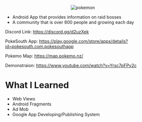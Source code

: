 <p align="center"
  <a href="https://imgbb.com/"><img src="https://i.ibb.co/qY815v5/pokemon.png" alt="pokemon" border="0"></a>
</p>

- Android App that provides information on raid bosses
- A community that is over 600 people and growing each day

Discord Link: https://discord.gg/d2uzXek

PokeSouth App: https://play.google.com/store/apps/details?id=pokesouth.com.pokesouthapp

Pokemo Map: https://map.pokemo.nz/

Demonstraion: https://www.youtube.com/watch?v=Yrsc7pFPv2c

# What I Learned
- Web Views
- Android Fragments
- Ad Mob
- Google App Developing/Publishing System

